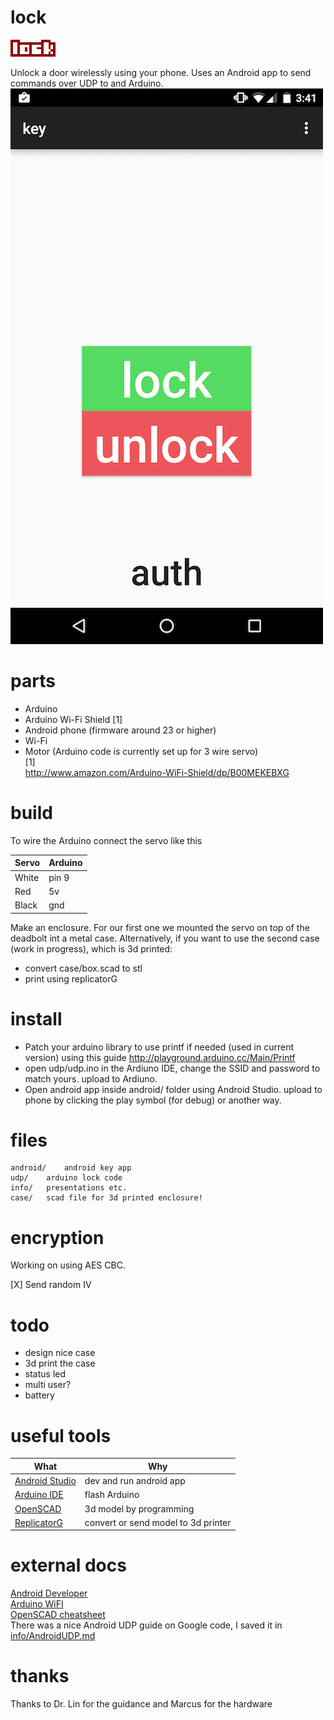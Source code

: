 lock
====

![lock logo](img/logo.png)

Unlock a door wirelessly using your phone.
Uses an Android app to send commands over UDP to and Arduino.
![android key app screenshot](img/screenshot.png)

# parts
* Arduino
* Arduino Wi-Fi Shield [1]
* Android phone (firmware around 23 or higher)
* Wi-Fi
* Motor (Arduino code is currently set up for 3 wire servo)  
[1]  
http://www.amazon.com/Arduino-WiFi-Shield/dp/B00MEKEBXG

# build
To wire the Arduino connect the servo like this

| Servo	| Arduino |
| -----	| ------- |
| White | pin 9	  |
| Red	| 5v	  |
| Black	| gnd	  |

Make an enclosure.
For our first one we mounted the servo on top of the deadbolt int a metal case. 
Alternatively, if you want to use the second case (work in progress), which is 3d printed:
* convert case/box.scad to stl
* print using replicatorG

# install
* Patch your arduino library to use printf if needed (used in current version) using this guide http://playground.arduino.cc/Main/Printf
* open udp/udp.ino in the Ardiuno IDE, change the SSID and password to match yours. upload to Ardiuno.
* Open android app inside android/ folder using Android Studio. upload to phone by clicking the play symbol (for debug) or another way.

# files 
```
android/	android key app
udp/	arduino lock code
info/	presentations etc.
case/	scad file for 3d printed enclosure!
```

# encryption
Working on using AES CBC.

[X] Send random IV

# todo
* design nice case
* 3d print the case
* status led
* multi user?
* battery

# useful tools
| What	| Why	|
| ----- | ----- |
| [Android Studio](http://developer.android.com/sdk/index.html) | dev and run android app |
| [Arduino IDE](https://www.arduino.cc/en/Main/Software) | flash Arduino |
| [OpenSCAD](http://www.openscad.org) | 3d model by programming |
| [ReplicatorG](http://replicat.org/download) | convert or send model to 3d printer |

# external docs
[Android Developer](http://developer.android.com/index.html)  
[Arduino WiFI](https://www.arduino.cc/en/Reference/WiFi)  
[OpenSCAD cheatsheet](http://www.openscad.org/cheatsheet/index.html)  
There was a nice Android UDP guide on Google code, I saved it in   
[info/AndroidUDP.md](info/AndroidUDP.md)
 
# thanks
Thanks to Dr. Lin for the guidance and Marcus for the hardware

